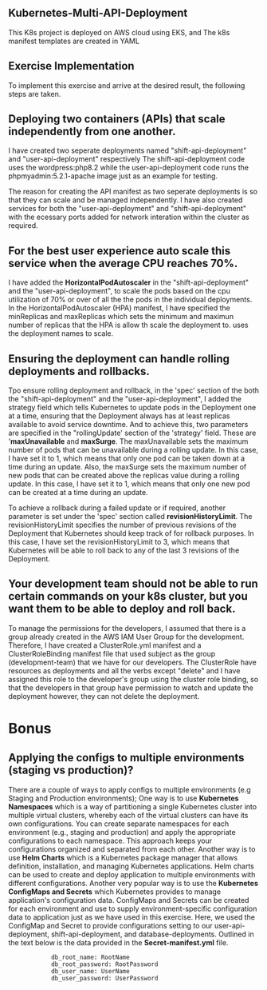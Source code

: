## Kubernetes-Multi-API-Deployment
This K8s project is deployed on AWS cloud using EKS, and 
The k8s manifest templates are created in YAML

##        Exercise Implementation 

To implement this exercise and arrive at the desired result, 
the following steps are taken.

## Deploying two containers (APIs) that scale independently from one another.

I have created two seperate deployments named "shift-api-deployment" and "user-api-deployment" respectively 
The shift-api-deployment code uses the wordpress:php8.2 while the user-api-deployment code runs the phpmyadmin:5.2.1-apache image just as an example for testing. 

The reason for creating the API manifest as two seperate deployments is so that they can scale and be managed independently. I have also created services for both the "user-api-deployment" and "shift-api-deployment" with the ecessary ports added for network interation within the cluster as required.

## For the best user experience auto scale this service when the average CPU reaches 70%.

I have added the **HorizontalPodAutoscaler** in the "shift-api-deployment" and the "user-api-deployment",  to scale the pods based on the cpu utilization of 70% or over of all the the pods in the individual deployments. 
In the HorizontalPodAutoscaler (HPA) manifest, I have specified the minReplicas and maxReplicas which sets the minimum and maximun number of replicas that the HPA is allow th scale the deployment to.  uses the deployment names to scale.

## Ensuring the deployment can handle rolling deployments and rollbacks.

Tpo ensure rolling deployment and rollback, in the 'spec' section of the both the "shift-api-deployment" and the "user-api-deployment", I added the strategy field which tells Kubernetes to update pods in the Deployment one at a time, ensuring that the Deployment always has at least replicas available to avoid service downtime. And to achieve this, two parameters are specified in the "rollingUpdate' section of the 'strategy' field. These are '**maxUnavailable** and **maxSurge**. The maxUnavailable sets the maximum number of pods that can be unavailable during a rolling update. In this case, I have set it to 1, which means that only one pod can be taken down at a time during an update. 
Also, the maxSurge sets the maximum number of new pods that can be created above the replicas value during a rolling update. In this case, I have set it to 1, which means that only one new pod can be created at a time during an update.

To achieve a rollback during a failed update or if required, another parameter is set under the 'spec' section called  **revisionHistoryLimit**. The revisionHistoryLimit specifies the number of previous revisions of the Deployment that Kubernetes should keep track of for rollback purposes. In this case, I have set the revisionHistoryLimit to 3, which means that Kubernetes will be able to roll back to any of the last 3 revisions of the Deployment.

## Your development team should not be able to run certain commands on your k8s cluster, but you want them to be able to deploy and roll back.

To manage the permissions for the developers, I assumed that there is a group already created in the AWS IAM User Group for the development. Therefore, I have created a ClusterRole.yml manifest and a ClusterRoleBinding manifest file that used subject as the group (development-team) that we have for our developers. The ClusterRole have resources as deployments and all the verbs except "delete" and I have assigned this role to the developer's group using the cluster role binding, so that the developers in that group have permission to watch and update the deployment however, they can not delete the deployment.

#          Bonus

## Applying the configs to multiple environments (staging vs production)?

There are a couple of ways to apply configs to multiple environments (e.g Staging and Production environments); One way is to use **Kubernetes Namespaces** which is a way of partitioning a single Kubernetes cluster into multiple virtual clusters, whereby each of the virtual clusters can have its own configurations. You can create separate namespaces for each environment (e.g., staging and production) and apply the appropriate configurations to each namespace. This approach keeps your configurations organized and separated from each other. 
Another way is to use **Helm Charts** which is a Kubernetes package manager that allows definition, installation, and managing Kubernetes applications. Helm charts can be used to create and deploy application to multiple environments with different configurations. 
Another very popular way is to use the **Kubernetes ConfigMaps and Secrets** which Kubernetes provides to manage application's configuration data. ConfigMaps and Secrets can be created for each environment and use to supply environment-specific configuration data to application just as we have used in this exercise. Here, we used the ConfigMap and Secret to provide configurations setting to our user-api-deployment, shift-api-deployment, and database-deployments.
Outlined in the text below is the data provided in the **Secret-manifest.yml** file.

                db_root_name: RootName
                db_root_password: RootPassword
                db_user_name: UserName
                db_user_password: UserPassword
